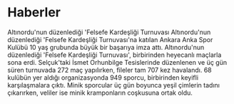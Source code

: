 # Haberler
Altınordu'nun düzenlediği 'Felsefe Kardeşliği Turnuvası
Altınordu'nun düzenlediği 'Felsefe Kardeşliği Turnuvası'na katılan Ankara Anka Spor Kulübü 10 yaş grubunda büyük bir başarıya imza attı.
Altınordu'nun düzenlediği 'Felsefe Kardeşliği Turnuvası', birbirinden heyecanlı maçlarla sona erdi. Selçuk'taki İsmet Orhunbilge Tesislerinde düzenlenen ve üç gün süren turnuvada 272 maç yapılırken, fileler tam 707 kez havalandı. 68 kulübün yer aldığı organizasyonda 949 sporcu, birbirinden keyifli karşılaşmalara çıktı. Minik sporcular üç gün boyunca yeşil çimlerin tadını çıkarırken, veliler ise minik kramponların coşkusuna ortak oldu.
